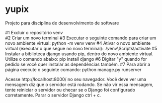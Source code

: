 # yupix
Projeto para disciplina de desenvolvimento de software

#1 Excluir o repositório venv <br>
#2 Criar um novo terminal
#3 Executar o seguinte comando para criar um novo ambiente virtual:
    python -m venv venv
#4 Ativar o novo ambiente virtual (executar o que segue no novo terminal):
    .\venv\Scripts\activate
#5 Instalar a biblioteca django usando pip, dentro do novo ambiente virtual. Utilize o comando abaixo:
    pip install django
#6 Digitar "y" quando for pedido se você quer instalar as dependências também.
#7 Para abrir a página execute o seguinte comando:
    python manage.py runserver
    
Acesse http://localhost:8000/ no seu navegador. Você deve ver uma mensagem diz que o servidor está rodando. Se não vir essa mensagem, tente reiniciar o servidor ou checar se o Django foi configurado corretamente.
    Parar o servidor Django ctrl + c.



